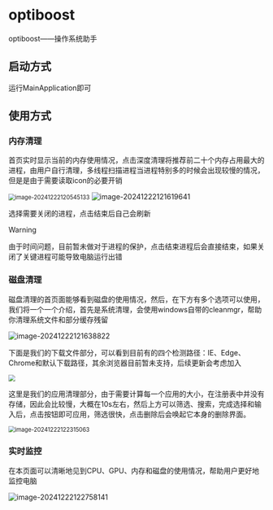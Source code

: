 # optiboost

optiboost——操作系统助手



## 启动方式

运行MainApplication即可



## 使用方式

### 内存清理

首页实时显示当前的内存使用情况，点击深度清理将推荐前二十个内存占用最大的进程，由用户自行清理，多线程扫描进程当进程特别多的时候会出现较慢的情况，但是是由于需要读取icon的必要开销

<img src="images/2024-12-22-120542.png" alt="image-20241222120545133" style="zoom:80%;" />

<img src="images/2024-12-22-121618.png" alt="image-20241222121619641" />

选择需要关闭的进程，点击结束后自己会刷新

> [!WARNING]
>
> 由于时间问题，目前暂未做对于进程的保护，点击结束进程后会直接结束，如果关闭了关键进程可能导致电脑运行出错



### 磁盘清理

磁盘清理的首页面能够看到磁盘的使用情况，然后，在下方有多个选项可以使用，我们将一个一个介绍，首先是系统清理，会使用windows自带的cleanmgr，帮助你清理系统文件和部分缓存残留

<img src="images/屏幕截图 2024-12-22 121637.png" alt="image-20241222121638822" />

下面是我们的下载文件部分，可以看到目前有的四个检测路径：IE、Edge、Chrome和默认下载路径，其余浏览器目前暂未支持，后续更新会考虑加入

<img src="images/屏幕截图 2024-12-22 121930.png" style="zoom:80%;" />

这里是我们的应用清理部分，由于需要计算每一个应用的大小，在注册表中并没有存储，因此会比较慢，大概在10s左右，然后上方可以筛选、搜索，完成选择和输入后，点击按钮即可应用，筛选很快，点击删除后会唤起它本身的删除界面。

<img src="images/屏幕截图 2024-12-22 122605.png" alt="image-20241222122315063" style="zoom:80%;" />



### 实时监控

在本页面可以清晰地见到CPU、GPU、内存和磁盘的使用情况，帮助用户更好地监控电脑

<img src="images/屏幕截图 2024-12-22 122748.png" alt="image-20241222122758141" />

